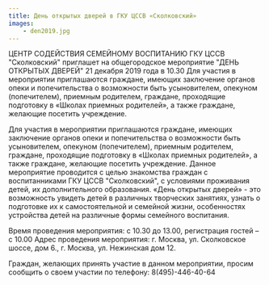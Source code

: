 ```yaml
---
title: День открытых дверей в ГКУ ЦССВ «Сколковский»
images:
    - den2019.jpg    
---
```



ЦЕНТР СОДЕЙСТВИЯ СЕМЕЙНОМУ ВОСПИТАНИЮ ГКУ ЦССВ "Сколковский"  приглашет на общегородское мероприятие 
"ДЕНЬ ОТКРЫТЫХ ДВЕРЕЙ" 21 декабря  2019 года в 10.30 
Для участия в мероприятии приглашаются граждане, имеющих заключение органов опеки и попечительства о возможности быть усыновителем, опекуном (попечителем), приемным родителем, граждане, проходящие подготовку в «Школах приемных родителей», а также граждане, желающие посетить учреждение. 

<!--more-->
Для участия в мероприятии приглашаются граждане, имеющих заключение органов опеки и попечительства о возможности быть усыновителем, опекуном (попечителем), приемным родителем, граждане, проходящие подготовку в «Школах приемных родителей», а также граждане, желающие посетить учреждение. 
Данное мероприятие проводится с целью знакомства граждан с воспитанниками ГКУ ЦССВ "Сколковский", с условиями проживания детей, их дополнительного образования. 
«День открытых дверей» - это возможность увидеть детей в различных творческих занятиях, узнать о подготовке их к самостоятельной и семейной жизни, особенностях устройства детей на различные формы семейного воспитания. 

Время проведения мероприятия: с 10.30 до 13.00, регистрация гостей – с 10.00
Адрес проведения мероприятия: г. Москва, ул. Сколковское шоссе, дом 6., г. Москва, ул. Нежинская  дом 12.

Граждан, желающих принять участие в данном мероприятии, просим сообщить о своем участии по телефону: 8(495)-446-40-64

